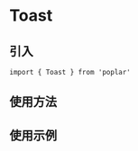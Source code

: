 # Toast

## 引入

```
import { Toast } from 'poplar'
```

## 使用方法

## 使用示例

<code
src="../../examples/Toast/index.tsx" id="Tag-demo-example" defaultShowCode={true} compact={true}></code>
